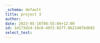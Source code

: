```yaml
---
_schema: default
title: project 3
author:
date: 2023-05-16T08:55:04+12:00
id: 1d173d24-19c0-49f2-82f7-8b21407bdb92
select_test:
---
```

